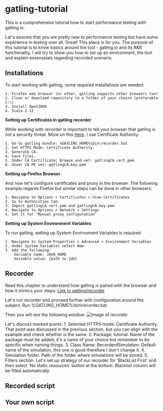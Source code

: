 # gatling-tutorial

This is a comprehensive tutorial how to start performance testing with gatling.io.

Let's assume that you are pretty new to performance testing but have some experience in testing over all. Great! This place is for you. The purpose of this tutorial is to know basics around the tool - gatling.io and its R&R functionality. I will try to show you how to set up an environment, the tool and explain essenssials regarding recorded scenario.

## Installations

To start working with gatling, some required installations are needed:

	1. Firefox web browser (or other, gatling supports other browsers too)
	2. Clone or download repository to a folder of your choice (preferable C:\)
	3. Install OpenJDK8
	4. Scala 2.12

__Setting up Certificates in gatling recorder__

While working with recorder is important to tell your browser that gatling is not a security threat. More on this [Here](https://gatling.io/docs/current/http/recorder/#https-mode). I use Certificate Authority:

	1. Go to gatling bundle: %GATLING_HOME%\bin\recorder.bat
	2. Set HTTPS Mode: Certificate Authority. 
	3. Generate CA.
	4. Save files.
	5. Under CA Certificate: Browse and set: gatlingCA.cert.pem
	6. Unser CA PK set: gatlingCA.key.pem

__Setting up Firefox Browser__

And now let's configure certificates and proxy in the browser. The following example regards Firefox but similar steps can be done in other browsers:

	1. Navigate to Options > Certificates > View Certificates
	2. Go to Authorities tab.
	3. Import gatlingCA.cert.pem and gatlingCA.key.pem
	4. Navigate to Options > Network > Settings
	5. Set it for ‘Manual proxy configuration’

__Setting up System Environment Variables__

To run gatling, setting up System Envirnoment Variables is required:

	1. Navigate to System Properties > Advanced > Environment Variables
	2. Under System Variables select New
	3. Add the following:
		Variable name: JAVA_HOME
		Variable value: {path to jdk}

## Recorder

Read this chapter to understand how gatling is paired with the browser and how it mimics your steps: 
[Link to gatling/recorder](https://gatling.io/docs/3.3/http/recorder)

Let's run recorder and proceed further with configuration around the subject.
Run %GATLING_HOME%\bin\recorder.bat

Then you will see the following window:
![Image of recorder](https://github.com/agnakro/gatling-tutorial/img/recorder.png)

Let's discuss marked points:
	1. Selected HTTPS mode: Certificate Authority. That point was discussed in the previous section, but you can align with the example and check whether is the same.
	2. Package: tutorial. Name of the package must be added, it's a name of your choice but remember to be specific when naming things.
	3. Class Name: RecorderdSimulation. Default name of the simulation, this one is good therefore I don't change it.
	4. Simulation folder. Path of the folder where simulations will be stored.
	5. Filters section. Let's set up strategy of our recorder for 'BlackList First' and then select 'No static resources' button at the bottom. Blacklist column will be filled automatically.



## Recorded script


## Your own script